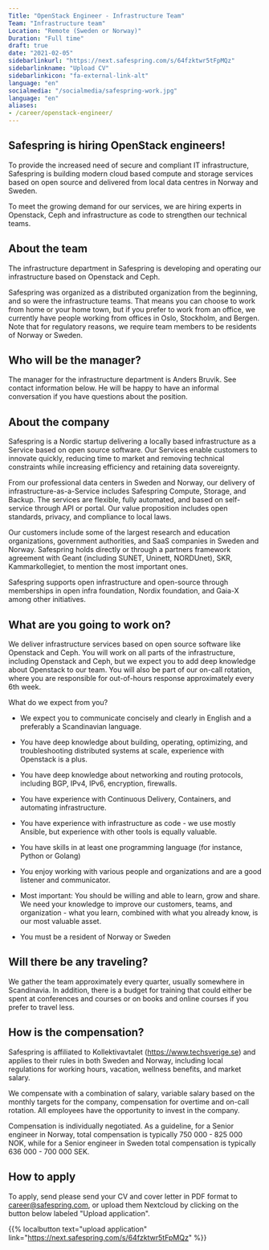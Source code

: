 ```yaml
---
Title: "OpenStack Engineer - Infrastructure Team"
Team: "Infrastructure team"
Location: "Remote (Sweden or Norway)"
Duration: "Full time"
draft: true
date: "2021-02-05"
sidebarlinkurl: "https://next.safespring.com/s/64fzktwr5tFpMQz"
sidebarlinkname: "Upload CV"
sidebarlinkicon: "fa-external-link-alt"
language: "en"
socialmedia: "/socialmedia/safespring-work.jpg"
language: "en"
aliases:
- /career/openstack-engineer/
---
```


## Safespring is hiring OpenStack engineers!

To provide the increased need of secure and compliant IT infrastructure, Safespring is building modern cloud based compute and storage services based on open source and delivered from local data centres in Norway and Sweden.

To meet the growing demand for our services, we are hiring experts in Openstack, Ceph and infrastructure as code to strengthen our technical teams.

## About the team

The infrastructure department in Safespring is developing and operating our infrastructure based on Openstack and Ceph.

Safespring was organized as a distributed organization from the beginning, and so were the infrastructure teams. That means you can choose to work from home or your home town, but if you prefer to work from an office, we currently have people working from offices in Oslo, Stockholm, and Bergen. Note that for regulatory reasons, we require team members to be residents of Norway or Sweden.

## Who will be the manager?

The manager for the infrastructure department is Anders Bruvik. See contact information below. He will be happy to have an informal conversation if you have questions about the position.

## About the company

Safespring is a Nordic startup delivering a locally based infrastructure as a Service based on open source software. Our Services enable customers to innovate quickly, reducing time to market and removing technical constraints while increasing efficiency and retaining data sovereignty.

From our professional data centers in Sweden and Norway, our delivery of infrastructure-as-a-Service includes Safespring Compute, Storage, and Backup. The services are flexible, fully automated, and based on self-service through API or portal. Our value proposition includes open standards, privacy, and compliance to local laws.

Our customers include some of the largest research and education organizations, government authorities, and SaaS companies in Sweden and Norway. Safespring holds directly or through a partners framework agreement with Geant (including SUNET, Uninett, NORDUnet), SKR, Kammarkollegiet, to mention the most important ones.

Safespring supports open infrastructure and open-source through memberships in open infra foundation, Nordix foundation, and Gaia-X among other initiatives.

## What are you going to work on?

We deliver infrastructure services based on open source software like Openstack and Ceph. You will work on all parts of the infrastructure, including Openstack and Ceph, but we expect you to add deep knowledge about Openstack to our team. You will also be part of our on-call rotation, where you are responsible for out-of-hours response approximately every 6th week.

What do we expect from you?

- We expect you to communicate concisely and clearly in English and a preferably a Scandinavian language.

- You have deep knowledge about building, operating, optimizing, and troubleshooting distributed systems at scale, experience with Openstack is a plus.

- You have deep knowledge about networking and routing protocols, including BGP, IPv4, IPv6, encryption, firewalls.

- You have experience with Continuous Delivery, Containers, and automating infrastructure.

- You have experience with infrastructure as code - we use mostly Ansible, but experience with other tools is equally valuable.

- You have skills in at least one programming language (for instance, Python or Golang)

- You enjoy working with various people and organizations and are a good listener and communicator.

- Most important: You should be willing and able to learn, grow and share. We need your knowledge to improve our customers, teams, and organization - what you learn, combined with what you already know, is our most valuable asset.

- You must be a resident of Norway or Sweden

## Will there be any traveling?

We gather the team approximately every quarter, usually somewhere in Scandinavia. In addition, there is a budget for training that could either be spent at conferences and courses or on books and online courses if you prefer to travel less.

## How is the compensation?

Safespring is affiliated to Kollektivavtalet (https://www.techsverige.se) and applies to their rules in both Sweden and Norway, including local regulations for working hours, vacation, wellness benefits, and market salary.

We compensate with a combination of salary, variable salary based on the monthly targets for the company, compensation for overtime and on-call rotation. All employees have the opportunity to invest in the company.

Compensation is individually negotiated. As a guideline, for a Senior engineer in Norway, total compensation is typically 750 000 - 825 000 NOK, while for a Senior engineer in Sweden total compensation is typically 636 000 - 700 000 SEK.

## How to apply

To apply, send please send your CV and cover letter in PDF format to [career@safespring.com](mailto:career@safespring.com), or upload them Nextcloud by clicking on the button below labeled "Upload application".

{{% localbutton text="upload application" link="https://next.safespring.com/s/64fzktwr5tFpMQz" %}}
